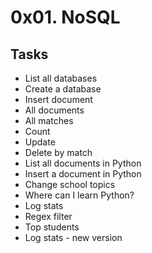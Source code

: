 # 0x01. NoSQL

## Tasks
- List all databases
- Create a database
- Insert document
- All documents
- All matches
- Count
- Update
- Delete by match
- List all documents in Python
- Insert a document in Python
- Change school topics
- Where can I learn Python?
- Log stats
- Regex filter
- Top students
- Log stats - new version
